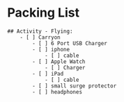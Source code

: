 # Packing List

	## Activity - Flying:
		- [ ] Carryon
			- [ ] 6 Port USB Charger
			- [ ] iphone
				- [ ] cable
			- [ ] Apple Watch
				- [ ] Charger
			- [ ] iPad
				- [ ] cable
			- [ ] small surge protector
			- [ ] headphones
